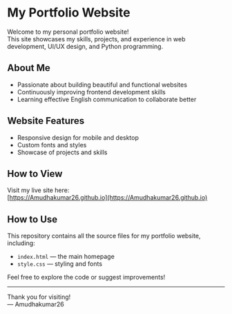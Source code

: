# My Portfolio Website

Welcome to my personal portfolio website!  
This site showcases my skills, projects, and experience in web development, UI/UX design, and Python programming.

## About Me

- Passionate about building beautiful and functional websites  
- Continuously improving frontend development skills  
- Learning effective English communication to collaborate better

## Website Features

- Responsive design for mobile and desktop  
- Custom fonts and styles  
- Showcase of projects and skills

## How to View

Visit my live site here:  
[https://Amudhakumar26.github.io](https://Amudhakumar26.github.io)

## How to Use

This repository contains all the source files for my portfolio website, including:  
- `index.html` — the main homepage  
- `style.css` — styling and fonts  


Feel free to explore the code or suggest improvements!

---

Thank you for visiting!  
— Amudhakumar26
